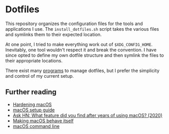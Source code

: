 # Dotfiles

This repository organizes the configuration files for the tools and applications I use. The `install_dotfiles.sh` script takes the various files and symlinks them to their expected location.

At one point, I tried to make everything work out of `$XDG_CONFIG_HOME`. Inevitably, one tool wouldn't respect it and break the convention. I have since opted to define my own dotfile structure and then symlink the files to their appropriate locations.

There exist many [programs](https://wiki.archlinux.org/title/Dotfiles#Tools) to manage dotfiles, but I prefer the simplicity and control of my current setup.


## Further reading

- [Hardening macOS](https://www.bejarano.io/hardening-macos/)
- [macOS setup guide](https://sourabhbajaj.com/mac-setup/)
- [Ask HN: What feature did you find after years of using macOS? (2020)](https://news.ycombinator.com/item?id=24091707)
- [Making macOS behave itself](https://danmackinlay.name/notebook/macos_hacks.html)
- [macOS command line](https://git.herrbischoff.com/awesome-macos-command-line/about/)
